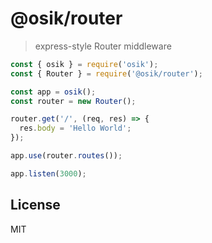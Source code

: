 # @osik/router

> express-style Router middleware

```ts
const { osik } = require('osik');
const { Router } = require('@osik/router');

const app = osik();
const router = new Router();

router.get('/', (req, res) => {
  res.body = 'Hello World';
});

app.use(router.routes());

app.listen(3000);
```

## License

MIT
